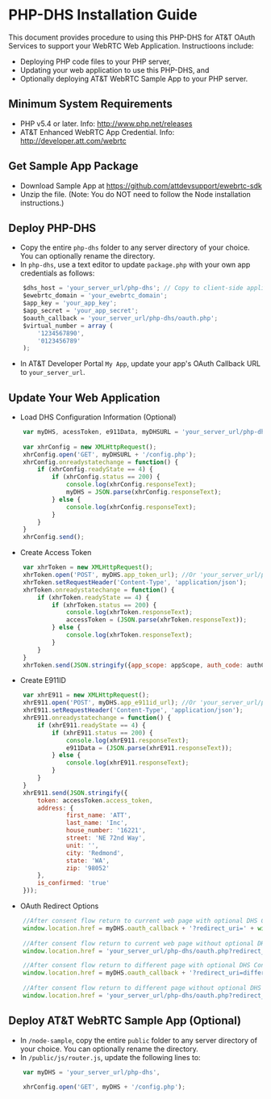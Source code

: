 # PHP-DHS Installation Guide

This document provides procedure to using this PHP-DHS for AT&T OAuth Services to support your WebRTC Web Application. Instructioons include:

* Deploying PHP code files to your PHP server, 
* Updating your web application to use this PHP-DHS, and
* Optionally deploying AT&T WebRTC Sample App to your PHP server.


## Minimum System Requirements
* PHP v5.4 or later.
   Info: http://www.php.net/releases
* AT&T Enhanced WebRTC App Credential. 
   Info: http://developer.att.com/webrtc
   
   
## Get Sample App Package
* Download Sample App at https://github.com/attdevsupport/ewebrtc-sdk
* Unzip the file. (Note: You do NOT need to follow the Node installation instructions.)


## Deploy PHP-DHS
* Copy the entire `php-dhs` folder to any server directory of your choice. You can optionally rename the directory.
* In `php-dhs`, use a text editor to update `package.php` with your own app credentials as follows:
```javascript
    $dhs_host = 'your_server_url/php-dhs'; // Copy to client-side application
    $ewebrtc_domain = 'your_ewebrtc_domain';
    $app_key = 'your_app_key';
    $app_secret = 'your_app_secret';
    $oauth_callback = 'your_server_url/php-dhs/oauth.php';
    $virtual_number = array (
        '1234567890',
        '0123456789'
    );
```    
* In AT&T Developer Portal `My App`, update your app's OAuth Callback URL to `your_server_url`.


## Update Your Web Application
* Load DHS Configuration Information (Optional)
```javascript    
    var myDHS, acessToken, e911Data, myDHSURL = 'your_server_url/php-dhs';
    
    var xhrConfig = new XMLHttpRequest();
    xhrConfig.open('GET', myDHSURL + '/config.php');
    xhrConfig.onreadystatechange = function() {
        if (xhrConfig.readyState == 4) {
            if (xhrConfig.status == 200) {
                console.log(xhrConfig.responseText);
                myDHS = JSON.parse(xhrConfig.responseText);
            } else {
                console.log(xhrConfig.responseText);
            }
        }
    }
    xhrConfig.send();
```    
* Create Access Token
```javascript
    var xhrToken = new XMLHttpRequest();
    xhrToken.open('POST', myDHS.app_token_url); //Or 'your_server_url/php-dhs/token.php' as URL
    xhrToken.setRequestHeader('Content-Type', 'application/json');
    xhrToken.onreadystatechange = function() {
        if (xhrToken.readyState == 4) {
            if (xhrToken.status == 200) {
                console.log(xhrToken.responseText);
                accessToken = (JSON.parse(xhrToken.responseText));
            } else {
                console.log(xhrToken.responseText);
            }
        }
    }
    xhrToken.send(JSON.stringify({app_scope: appScope, auth_code: authCode}));
```    
* Create E911ID
```javascript
    var xhrE911 = new XMLHttpRequest();
    xhrE911.open('POST', myDHS.app_e911id_url); //Or 'your_server_url/php-dhs/e911id.php' as URL
    xhrE911.setRequestHeader('Content-Type', 'application/json');
    xhrE911.onreadystatechange = function() {
        if (xhrE911.readyState == 4) {
            if (xhrE911.status == 200) {
                console.log(xhrE911.responseText);
                e911Data = (JSON.parse(xhrE911.responseText));
            } else {
                console.log(xhrE911.responseText);
            }
        }
    }
    xhrE911.send(JSON.stringify({
        token: accessToken.access_token,
        address: {
                first_name: 'ATT',
                last_name: 'Inc',
                house_number: '16221',
                street: 'NE 72nd Way',
                unit: '',
                city: 'Redmond',
                state: 'WA',
                zip: '98052'
        },
        is_confirmed: 'true'
    }));
```    
* OAuth Redirect Options
```javascript
    //After consent flow return to current web page with optional DHS Configuration
    window.location.href = myDHS.oauth_callback + '?redirect_uri=' + window.location.href;
    
    //After consent flow return to current web page without optional DHS Configuration
    window.location.href = 'your_server_url/php-dhs/oauth.php?redirect_uri=' + window.location.href;

    //After consent flow return to different page with optional DHS Configuration
    window.location.href = myDHS.oauth_callback + '?redirect_uri=different_page_url';
    
    //After consent flow return to different page without optional DHS Configuration
    window.location.href = 'your_server_url/php-dhs/oauth.php?redirect_uri=different_page_url';
```    
    
## Deploy AT&T WebRTC Sample App (Optional)
* In `/node-sample`, copy the entire `public` folder to any server directory of your choice. You can optionally rename the directory.
* In `/public/js/router.js`, update the following lines to:
```javascript
    var myDHS = 'your_server_url/php-dhs',
    
    xhrConfig.open('GET', myDHS + '/config.php');
```